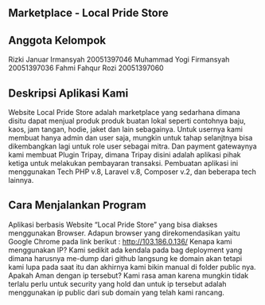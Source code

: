 ## Marketplace - Local Pride Store

## Anggota Kelompok 
Rizki Januar Irmansyah		20051397046
Muhammad Yogi Firmansyah  20051397036
Fahmi Fahqur Rozi         20051397060

## Deskripsi Aplikasi Kami

Website Local Pride Store adalah marketplace yang sedarhana dimana disitu dapat menjual produk produk buatan lokal seperti contohnya baju, kaos, jam tangan, hodie, jaket dan lain sebagainya.
Untuk usernya kami membuat hanya admin dan user saja, mungkin untuk tahap selanjtnya bisa dikembangkan lagi untuk role user sebagai mitra.
Dan payment gatewaynya kami membuat Plugin Tripay, dimana Tripay disini adalah aplikasi pihak ketiga untuk melakukan pembayaran transaksi.
Pembuatan aplikasi ini menggunakan Tech PHP v.8, Laravel v.8, Composer v.2, dan beberapa tech lainnya.

## Cara Menjalankan Program
Aplikasi berbasis Website “Local Pride Store” yang bisa diakses menggunakan Browser. Adapun browser yang direkomendasikan yaitu Google Chrome pada link berikut : http://103.186.0.136/
Kenapa kami menggunakan IP? Kami sedikit ada kendala pada bag deployment yang dimana harusnya me-dump dari github langsung ke domain akan tetapi kami lupa pada saat itu dan akhirnya kami bikin manual di folder public nya.
Apakah Aman dengan ip tersebut? Kami rasa aman karena mungkin tidak terlalu perlu untuk security yang hold dan untuk ip tersebut adalah menggunakan ip public dari sub domain yang telah kami  rancang.

